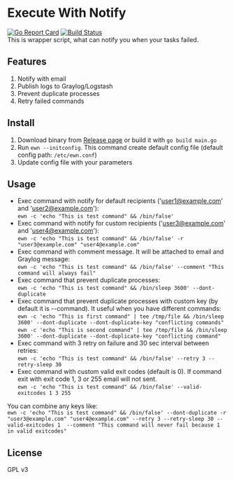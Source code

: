 # Execute With Notify
[![Go Report Card](https://goreportcard.com/badge/github.com/larrabee/ewn-go)](https://goreportcard.com/report/github.com/larrabee/ewn-go) [![Build Status](https://travis-ci.org/larrabee/ewn-go.svg?branch=master)](https://travis-ci.org/larrabee/ewn-go)   
This is wrapper script, what can notify you when your tasks failed.

## Features
1. Notify with email
2. Publish logs to Graylog/Logstash
3. Prevent duplicate processes
4. Retry failed commands


## Install
1. Download binary from [Release page](https://github.com/larrabee/ewn-go/releases) or build it with `go build main.go`
2. Run `ewn --initconfig`. This command create default config file (default config path: `/etc/ewn.conf`)
3. Update config file with your parameters

## Usage

* Exec command with notify for default recipients ('user1@example.com' and 'user2@example.com'):  
`ewn -c 'echo "This is test command" && /bin/false'`  
* Exec command with notify for custom recipients ('user3@example.com' and 'user4@example.com'):  
`ewn -c 'echo "This is test command" && /bin/false' -r "user3@example.com" "user4@example.com"`  
* Exec command with comment message. It will be attached to email and Graylog message:  
`ewn -c 'echo "This is test command" && /bin/false' --comment "This command will always fail"`    
* Exec command that prevent duplicate processes:  
`ewn -c 'echo "This is test command" && /bin/sleep 3600' --dont-duplicate`  
* Exec command that prevent duplicate processes with custom key (by default it is --command). It useful when you have different commands:  
`ewn -c 'echo "This is first command" | tee /tmp/file && /bin/sleep 3600' --dont-duplicate --dont-duplicate-key "conflicting commands"` 
`ewn -c 'echo "This is second command" | tee /tmp/file && /bin/sleep 3600' --dont-duplicate --dont-duplicate-key "conflicting command"`
* Exec command with 3 retry on failure and 30 sec interval between retries:  
`ewn -c 'echo "This is test command" && /bin/false' --retry 3 --retry-sleep 30`  
* Exec command with custom valid exit codes (default is 0). If command exit with exit code 1, 3 or 255 email will not sent.  
`ewn -c 'echo "This is test command" && /bin/false' --valid-exitcodes 1 3 255`  

You can combine any keys like:  
`ewn -c 'echo "This is test command" && /bin/false' --dont-duplicate -r "user3@example.com" "user4@example.com" --retry 3 --retry-sleep 30 --valid-exitcodes 1  --comment "This command will never fail because 1 in valid exitcodes"`  

## License
GPL v3
